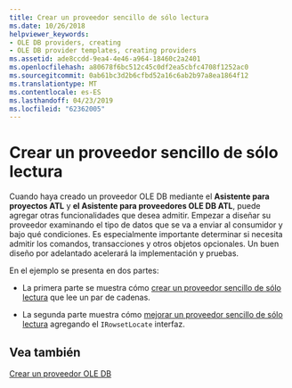 ```yaml
---
title: Crear un proveedor sencillo de sólo lectura
ms.date: 10/26/2018
helpviewer_keywords:
- OLE DB providers, creating
- OLE DB provider templates, creating providers
ms.assetid: ade8ccdd-9ea4-4e46-a964-18460c2a2401
ms.openlocfilehash: a80678f6bc512c45c0df2ea5cbfc4708f1252ac0
ms.sourcegitcommit: 0ab61bc3d2b6cfbd52a16c6ab2b97a8ea1864f12
ms.translationtype: MT
ms.contentlocale: es-ES
ms.lasthandoff: 04/23/2019
ms.locfileid: "62362005"
---
```

# <a name="creating-a-simple-read-only-provider"></a>Crear un proveedor sencillo de sólo lectura

Cuando haya creado un proveedor OLE DB mediante el **Asistente para proyectos ATL** y **el Asistente para proveedores OLE DB ATL**, puede agregar otras funcionalidades que desea admitir. Empezar a diseñar su proveedor examinando el tipo de datos que se va a enviar al consumidor y bajo qué condiciones. Es especialmente importante determinar si necesita admitir los comandos, transacciones y otros objetos opcionales. Un buen diseño por adelantado acelerará la implementación y pruebas.

En el ejemplo se presenta en dos partes:

- La primera parte se muestra cómo [crear un proveedor sencillo de sólo lectura](../../data/oledb/implementing-the-simple-read-only-provider.md) que lee un par de cadenas.

- La segunda parte muestra cómo [mejorar un proveedor sencillo de sólo lectura](../../data/oledb/enhancing-the-simple-read-only-provider.md) agregando el `IRowsetLocate` interfaz.

## <a name="see-also"></a>Vea también

[Crear un proveedor OLE DB](../../data/oledb/creating-an-ole-db-provider.md)<br/>
